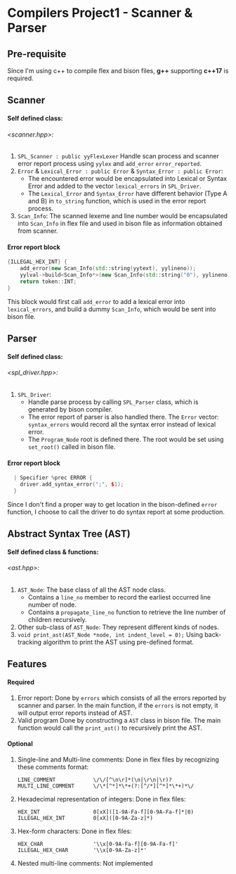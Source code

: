 # Compilers Project1 - Scanner & Parser

## Pre-requisite

Since I'm using c++ to compile flex and bison files, **g++** supporting **c++17** is required.



## Scanner

#### Self defined class:

###### <scanner.hpp>:

1. `SPL_Scanner : public yyFlexLexer` 
   Handle scan process and scanner error report process using `yylex` and `add_error` `error_reported`.
2. `Error` & `Lexical_Error : public Error` & `Syntax_Error : public Error`:
   - The encountered error would be encapsulated into Lexical or Syntax Error and added to the vector `lexical_errors` in `SPL_Driver`.
   - The `Lexical_Error` and `Syntax_Error` have different behavior (Type A and B) in `to_string` function, which is used in the error report process.
3. `Scan_Info`:
   The scanned lexeme and line number would be encapsulated into `Scan_Info` in flex file and used in bison file as information obtained from scanner.



#### Error report block

```c++
{ILLEGAL_HEX_INT} {
	add_error(new Scan_Info(std::string(yytext), yylineno));
	yylval->build<Scan_Info*>(new Scan_Info(std::string("0"), yylineno));
    return token::INT;
}
```

This block would first call `add_error` to add a lexical error into `lexical_errors`, and build a dummy `Scan_Info`, which would be sent into bison file.





## Parser

#### Self defined class:

###### <spl_driver.hpp>:

1. `SPL_Driver`:
   - Handle parse process by calling `SPL_Parser` class, which is generated by bison compiler. 
   - The error report of parser is also handled there. The `Error` vector: `syntax_errors` would record all the syntax error instead of lexical error. 
   - The `Program_Node` root is defined there. The root would be set using `set_root()` called in bison file.



#### Error report block

```c++
  | Specifier %prec ERROR {
  	driver.add_syntax_error(";", $1);
  }
```

Since I don't find a proper way to get location in the bison-defined `error` function, I choose to call the driver to do syntax report at some production.



## Abstract Syntax Tree (AST)

#### Self defined class & functions:

###### <ast.hpp>:

1. `AST_Node`:
   The base class of all the AST node class.
   - Contains a `line_no` member to record the earliest occurred line number of node.
   - Contains a `propagate_line_no` function to retrieve the line number of children recursively.
2. Other sub-class of `AST_Node`:
   They represent different kinds of nodes.
3. `void print_ast(AST_Node *node, int indent_level = 0);`
   Using back-tracking algorithm to print the AST using pre-defined format.



## Features

#### Required

1. Error report:
   Done by `errors` which consists of all the errors reported by scanner and parser. In the main function, if the `errors` is not empty, it will output error reports instead of AST.
2. Valid program
   Done by constructing a `AST` class in bison file. The main function would call the `print_ast()` to recursively print the AST.



#### Optional

1. Single-line and Multi-line comments:
   Done in flex files by recognizing these comments format:

   ```
   LINE_COMMENT            \/\/[^\n\r]*(\n|\r\n|\r)?
   MULTI_LINE_COMMENT      \/\*[^*]*\*+(?:[^/*][^*]*\*+)*\/
   ```

2. Hexadecimal representation of integers:
   Done in flex files:

   ```
   HEX_INT                 0[xX]([1-9A-Fa-f][0-9A-Fa-f]*|0)
   ILLEGAL_HEX_INT         0[xX]([0-9A-Za-z]*)
   ```

3. Hex-form characters:
   Done in flex files:

   ```
   HEX_CHAR                '\\x[0-9A-Fa-f][0-9A-Fa-f]'
   ILLEGAL_HEX_CHAR        '\\x[0-9A-Za-z]*'
   ```

4. Nested multi-line comments:
   Not implemented

